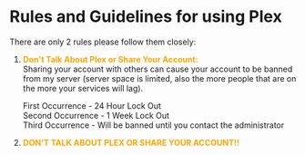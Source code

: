# Rules and Guidelines for using Plex

There are only 2 rules please follow them closely:

1. <span style="color:orange"> **Don't Talk About Plex or Share Your Account:** </span> <br>
   Sharing your account with others can cause your account to be banned from my server (server space is limited, also the more people that are on the more your services will lag).

   First Occurrence - 24 Hour Lock Out<br>
   Second Occurrence - 1 Week Lock Out<br>
   Third Occurrence - Will be banned until you contact the administrator<br>

2. <span style="color:orange"> **DON'T TALK ABOUT PLEX OR SHARE YOUR ACCOUNT!!** </span>
